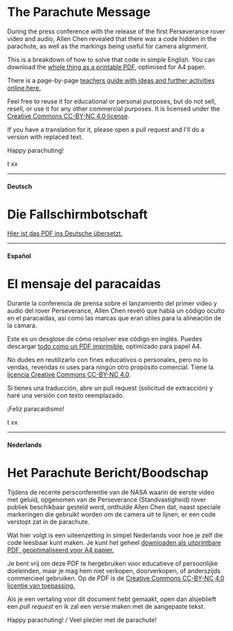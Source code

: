 # The Parachute Message

During the press conference with the release of the first Perseverance rover video and audio, Allen Chen revealed that there was a code hidden in the parachute, as well as the markings being useful for camera alignment.

This is a breakdown of how to solve that code in simple English. You can download the [whole thing as a printable PDF](https://github.com/tanyafish/parachute/blob/main/The%20Parachute%20Message.pdf), optimised for A4 paper.

There is a page-by-page [teachers guide with ideas and further activities online here.](https://github.com/tanyafish/parachute/blob/main/teacherguide.md)

Feel free to reuse it for educational or personal purposes, but do not sell, resell, or use it for any other commercial purposes. It is licensed under the [Creative Commons CC-BY-NC 4.0 license](https://creativecommons.org/licenses/by-nc/4.0/).

If you have a translation for it, please open a pull request and I'll do a version with replaced text.

Happy parachuting!

t xx

---

#### Deutsch

# Die Fallschirmbotschaft

[Hier ist das PDF ins Deutsche übersetzt.](https://github.com/tanyafish/parachute/blob/main/DE_die_fallschirmbotschaft.pdf)

---

#### Español

# El mensaje del paracaídas

Durante la conferencia de prensa sobre el lanzamiento del primer video y audio del rover Perseverance, Allen Chen reveló que había un código oculto en el paracaídas, así como las marcas que eran útiles para la alineación de la cámara.

Este es un desglose de cómo resolver ese código en inglés. Puedes descargar [todo como un PDF imprimible](https://github.com/tanyafish/parachute/blob/main/el_mensaje_del_paracaidas.pdf), optimizado para papel A4.

No dudes en reutilizarlo con fines educativos o personales, pero no lo vendas, revendas ni uses para ningún otro propósito comercial. Tiene la [licencia Creative Commons CC-BY-NC 4.0](https://creativecommons.org/licenses/by-nc/4.0/deed.es).

Si tienes una traducción, abre un pull request (solicitud de extracción) y haré una versión con texto reemplazado.

¡Feliz paracaidismo!

t xx

---

#### Nederlands

# Het Parachute Bericht/Boodschap
Tijdens de recente persconferentie van de NASA waarin de eerste video met geluid, opgenomen van de Perseverance (Standvastigheid) rover publiek beschikbaar gesteld werd, onthulde Allen Chen dat, naast speciale markeringen die gebruikt worden om de camera uit te lijnen, er een code verstopt zat in de parachute.

Wat hier volgt is een uiteenzetting in simpel Nederlands voor hoe je zelf die code leesbaar kunt maken. Je kunt het geheel [downloaden als uitprintbare PDF, geoptimaliseerd voor A4 papier.](https://github.com/tanyafish/parachute/blob/main/Het_Parachute_Bericht_NL.pdf)

Je bent vrij om deze PDF te hergebruiken voor educatieve of persoonlijke doeleinden, maar je mag hem niet verkopen, doorverkopen, of anderszijds commercieel gebruiken. Op de PDF is de [Creative Commons CC-BY-NC 4.0 licentie van toepassing.](https://creativecommons.org/licenses/by-nc/4.0/deed.nl)

Als je een vertaling voor dit document hebt gemaakt, open dan alsjeblieft een _pull request_ en ik zal een versie maken met de aangepaste tekst.

Happy parachuting! / Veel plezier met de parachute!
